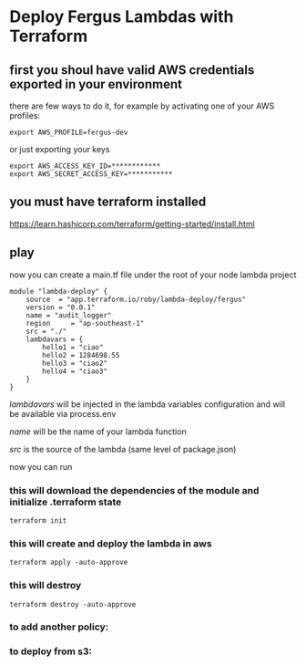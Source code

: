 # Deploy Fergus Lambdas with Terraform

## first you shoul have valid AWS credentials exported in your environment

there are few ways to do it, for example by activating one of your AWS profiles:
```
export AWS_PROFILE=fergus-dev
```
or just exporting your keys
```
export AWS_ACCESS_KEY_ID=************
export AWS_SECRET_ACCESS_KEY=***********
```

## you must have terraform installed
https://learn.hashicorp.com/terraform/getting-started/install.html


## play
now you can create a main.tf file under the root of your node lambda project

```
module "lambda-deploy" {
    source  = "app.terraform.io/roby/lambda-deploy/fergus"
    version = "0.0.1"
    name = "audit_logger"
    region     = "ap-southeast-1"
    src = "./"
    lambdavars = {
        hello1 = "ciao"
        hello2 = 1284698.55
        hello3 = "ciao2"
        hello4 = "ciao3"
    }
}
```

_lambdavars_ will be injected in the lambda variables configuration and will be available via process.env

_name_ will be the name of your lambda function

_src_ is the source of the lambda (same level of package.json)

now you can run 

### this will download the dependencies of the module and initialize .terraform state 
```
terraform init
```


### this will create and deploy the lambda in aws
```
terraform apply -auto-approve
```

### this will destroy
```
terraform destroy -auto-approve
```



### to add another policy:


### to deploy from s3:

